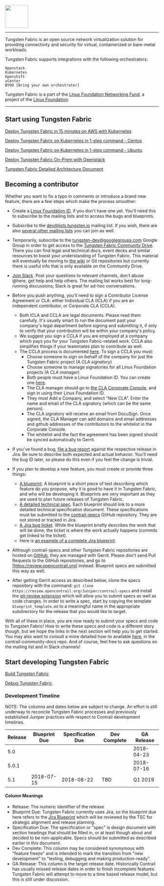 <img src="https://github.com/tungstenfabric/website/raw/master/TungstenFabric_Gradient_RGB-03.png" height="75">

----

Tungsten Fabric is an open source network virtualization solution for
providing connectivity and security for virtual, containerized or
bare-metal workloads.

Tungsten Fabric supports integrations with the following orchestrators:
```
Openstack
Kubernetes
Openshift
vCenter
BYOO [Bring your own orchestrator]
```

Tungsten Fabric is a part of the [Linux Foundation Networking Fund], a project of the [Linux Foundation].


---

## Start using Tungsten Fabric
[Deploy Tungsten Fabric in 15 minutes on AWS with Kubernetes]

[Deploy Tungsten Fabric on Kubernetes in 1-step command - Centos]

[Deploy Tungsten Fabric on Kubernetes in 1-step command - Ubuntu]

[Deploy Tungsten Fabric On-Prem with Openstack]

[Tungsten Fabric Detailed Architecture Document]

## Becoming a contributor

Whether you want to fix a typo in comments or introduce a brand new feature,
there are a few steps which make the process smoother:

* Create a [Linux Foundation ID], if you don't have one yet. You'll need this to subscribe to the mailing lists and to access the bugs and blueprints.

* Subscribe to the [dev@lists.tungsten.io] mailing list. If you wish, there are also [several other mailing lists] you can join as well.

* Temporarily, subscribe to the [tungsten-dev@googlegroups.com] Google Group 
in order to get access to the [Tungsten Fabric Community Drive]. There you can
find legal and technical docs, event decks and similar resources to boost your
understanding of Tungsten Fabric. This material will eventually be moving to
[the wiki] or Git repositories but currently there is useful
info that is only available on the Community Drive.

* [Join Slack]. Post your questions to relevant channels, don't abuse @here,
get help and help others. The mailing list works best for long-running
discussions; Slack is great for ad-hoc conversations.

* Before you push anything, you'll need to sign a Contributor License Agreement 
or CLA: either Individual CLA (ICLA) if you are an independent contributor, or 
Corporate CLA (CCLA). 
    * Both ICLA and CCLA are legal documents.
      Please read them carefully. 
      It's usually smart to run the document past your company's legal 
      department before signing and submitting it, if only to verify
      that your contribution will be within your company's policy.
    * We suggest you sign a CCLA if you are employed at a company 
      which pays you for your Tungsten Fabric-related work. 
      CCLA also simplifies things if your teammates plan to contribute as well. 
    * The CCLA process is documented [here](https://docs.linuxfoundation.org/display/DOCS/CLA+Roles).
      To sign a CCLA you must:
        * Choose someone to sign on behalf of the company for just the Tungsten Fabric project (A *CLA signatory*)
        * Choose someone to manage signatories for all Linux Foundation projects (A *CLA manager*)
        * Both people must have a Linux Foundation ID. You can create one [here](https://identity.linuxfoundation.org/).
        * The CLA manager should go to [the CLA Corporate Console](https://corporate.lfcla.com/), and sign in using their Linux Foundation ID.
        * They must Add a Company, and select "New CLA". Enter the name and email of the CLA signatory (which can be the same person).
        * The CLA signatory will receive an email from DocuSign. Once signed, the CLA Manager can add domains and email addresses and github addresses of the contributors to the whitelist in the Corporate Console.
        * The whitelist and the fact the agreement has been signed should be synced automatically to Gerrit.

* If you've found a bug, [file a bug report] against the respective release in
Jira. Be sure to describe both expected and actual behavior. You'll need
the bug ID later, so please do this even if you feel the change is trivial.

* If you plan to develop a new feature, you must create or provide three things:
    * [A blueprint]. A blueprint is a short piece of text describing which feature do you propose, why it is good to have it in Tungsten Fabric, and who will be developing it. Blueprints are very important as they are used to plan future releases of Tungsten Fabric.
    * [A detailed technical spec]. Each blueprint should link to a more detailed technical specification document. These specifications must be submitted to the [contrail-specs] GitHub repository. They are not stored or tracked in Jira.
    * [A Jira bug ticket]. While the blueprint briefly describes the work that will be done, the ticket is where the work actually happens (commits get linked to the ticket).
    * Here is [an example of a complete Jira blueprint].

* Although contrail-specs and other Tungsten Fabric repositories are hosted on
[GitHub], they are managed with Gerrit. Please don't send Pull Requests to the
GitHub repositories, and go to [https://review.opencontrail.org] instead.
Blueprint specs are submitted this way as well.

* After getting Gerrit access as described below, clone the specs repository
with the command:
```git clone https://review.opencontrail.org/Juniper/contrail-specs```
and install the [git-review extension] which will allow you to submit specs as
well as code changes. In order to write a spec, start by copying the template
`blueprint_template.md` to a meaningful name in the appropriate subdirectory
for the release that you would like to target.

With all of these in place, you are now ready to submit your specs and code to
Tungsten Fabric! How to write these specs and code is a different story though,
but we hope the links in the next section will help you to get started. You may
also want to consult a more detailed how-to available [here], in the
contrail-community-docs repo. And of course, feel free to ask questions on the
mailing list and in Slack channels!

## Start developing Tungsten Fabric

[Build Tungsten Fabric]

[Debug Tungsten Fabric]

### Development Timeline

NOTE: The columns and dates below are subject to change. An effort is still
underway to reconcile Tungsten Fabric processes and previously established
Juniper practices with respect to Contrail development timelines.

| Release | Blueprint Due | Specification Due | Dev Complete | GA Release |
| ------- | ------------- | ----------------- | ------------ | ---------- |
|   5.0   |               |                   |              | 2018-04-23 |
|  5.0.1  |               |                   |              | 2018-07-16 |
|   5.1   |  2018-07-15   |     2018-08-22    |     TBD      |    Q1 2019 |

#### Column Meanings
* Release: The numeric identifier of the release
* Blueprint Due: Tungsten Fabric currently uses Jira, so the blueprint
due here refers to the [Jira Blueprint] which will be reviewed by the TSC for strategic alignment and release planning.
* Specification Due: The specification or "spec" is design document with
section headings that should be filled in, or at least though about and decided
to be non-applicable. Specs should be submitted as described earlier in this
document.
* Dev Complete: This column may be considered synonymous with "feature freeze"
and is intended to mark the transition from "new development" to "testing,
debugging and making production-ready".
* GA Release: This column is the target release date. Historically Contrail has
usually missed release dates in order to finish incomplete features. Tungsten
Fabric will attempt to move to a time based release model, but this is still
under discussion.

[(LFN)]: https://www.linuxfoundation.org/projects/networking/
[Deploy Tungsten Fabric in 15 minutes on AWS with Kubernetes]: Tungsten-Fabric-15-minute-deployment-with-k8s-on-AWS.md
[Deploy Tungsten Fabric on Kubernetes in 1-step command - Centos]: Tungsten-Fabric-Centos-one-line-install-on-k8s.md
[Deploy Tungsten Fabric on Kubernetes in 1-step command - Ubuntu]: Tungsten-Fabric-Ubuntu-one-line-install-on-k8s.md
[Deploy Tungsten Fabric On-Prem with Openstack]: https://github.com/Juniper/contrail-ansible-deployer/wiki/Contrail-with-Openstack-Kolla
[Tungsten Fabric Detailed Architecture Document]: Tungsten-Fabric-Architecture.md
[tungsten-dev@googlegroups.com]: https://groups.google.com/forum/#!forum/tungsten-dev
[dev@lists.tungsten.io]: https://lists.tungsten.io/g/dev
[Tungsten Fabric Community Drive]: https://drive.google.com/drive/folders/0AM-bGoKiRBuTUk9PVA
[Join Slack]: https://tungsten.io/slack
[contrail-specs]: https://github.com/Juniper/contrail-specs
[GitHub]: http://github.com/tungstenfabric
[git-review extension]: https://docs.openstack.org/infra/git-review/
[https://review.opencontrail.org]: https://review.opencontrail.org
[Tungsten Fabric Community Drive]: https://drive.google.com/drive/folders/11uNo0C1erBT02_qKmgoXOTDoi3SyewZg
[here]: https://github.com/Juniper/contrail-community-docs/blob/master/Contributor/GettingStarted/getting-started-with-opencontrail-development.md
[Build Tungsten Fabric]: https://github.com/Juniper/contrail-dev-env
[Debug Tungsten Fabric]: https://github.com/Juniper/contrail-ansible-deployer/wiki/Debugging-contrail-code-in-contrail-microservices
[Jira Blueprint]: https://jira.tungsten.io/projects/TFP/issues/TFP-6?filter=allopenissues
[Linux Foundation Networking Fund]: https://www.lfnetworking.org
[Linux Foundation]: http://linuxfoundation.org
[A Jira blueprint]: https://jira.tungsten.io/projects/TFP/issues/TFP-6?filter=allopenissues
[A detailed technical spec]: https://github.com/Juniper/contrail-specs
[A Jira bug ticket]: https://jira.tungsten.io/projects/TFB/issues/TFB-15?filter=allopenissues
[an example of a complete Jira blueprint]: https://jira.tungsten.io/browse/TFP-13
[file a bug report]: https://jira.tungsten.io/projects/TFB/issues/TFB-15?filter=allopenissues
[Linux Foundation ID]: https://identity.linuxfoundation.org
[several other mailing lists]: https://lists.tungsten.io
[A blueprint]: https://jira.tungsten.io/projects/TFP/issues/TFP-6?filter=allopenissues
[the wiki]: https://wiki.tungsten.io
